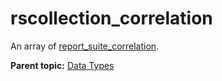 # rscollection\_correlation

An array of [report\_suite\_correlation](r_report_suite_correlation.md#).

**Parent topic:** [Data Types](../data_types/c_datatypes.md)

